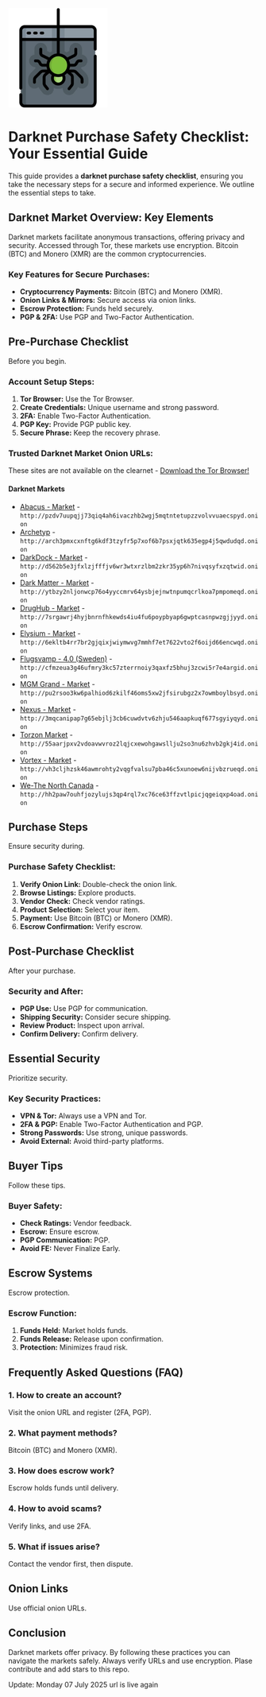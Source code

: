 <img src="/asset/short.webp" width="200">

# Darknet Purchase Safety Checklist: Your Essential Guide

This guide provides a **darknet purchase safety checklist**, ensuring you take the necessary steps for a secure and informed experience.  We outline the essential steps to take.

## Darknet Market Overview: Key Elements

Darknet markets facilitate anonymous transactions, offering privacy and security. Accessed through Tor, these markets use encryption. Bitcoin (BTC) and Monero (XMR) are the common cryptocurrencies.

### Key Features for Secure Purchases:

*   **Cryptocurrency Payments:** Bitcoin (BTC) and Monero (XMR).
*   **Onion Links & Mirrors:** Secure access via onion links.
*   **Escrow Protection:**  Funds held securely.
*   **PGP & 2FA:**  Use PGP and Two-Factor Authentication.

## Pre-Purchase Checklist

Before you begin.

### Account Setup Steps:

1.  **Tor Browser:** Use the Tor Browser.
2.  **Create Credentials:** Unique username and strong password.
3.  **2FA:** Enable Two-Factor Authentication.
4.  **PGP Key:** Provide PGP public key.
5.  **Secure Phrase:**  Keep the recovery phrase.

### Trusted Darknet Market Onion URLs:
These sites are not available on the clearnet - [Download the Tor Browser!](https://www.torproject.org/download/)

#### Darknet Markets

*   [Abacus - Market](http://pzdv7uupqjj73qiq4ah6ivaczhb2wgj5mqtntetupzzvolvvuaecspyd.onion) - `http://pzdv7uupqjj73qiq4ah6ivaczhb2wgj5mqtntetupzzvolvvuaecspyd.onion`
*   [Archetyp](@archetyp) - `http://arch3pmxcxnftg6kdf3tzyfr5p7xof6b7psxjqtk635egp4j5qwdudqd.onion`
*   [DarkDock - Market](http://d562b5e3jfxlzjfffjv6wr3wtxrzlbm2zkr35yp6h7nivqsyfxzqtwid.onion) - `http://d562b5e3jfxlzjfffjv6wr3wtxrzlbm2zkr35yp6h7nivqsyfxzqtwid.onion`
*   [Dark Matter - Market](http://ytbzy2nljonwcp76o4yyccmrv64ysbjejnwtnpumqcrlkoa7pmpomeqd.onion) - `http://ytbzy2nljonwcp76o4yyccmrv64ysbjejnwtnpumqcrlkoa7pmpomeqd.onion`
*   [DrugHub - Market](http://7srgawrj4hyjbnrnfhkewds4iu4fu6poypbyap6gwptcasnpwzgjjyyd.onion) - `http://7srgawrj4hyjbnrnfhkewds4iu4fu6poypbyap6gwptcasnpwzgjjyyd.onion`
*   [Elysium - Market](http://6ekltb4rr7br2gjqixjwiymwvg7mmhf7et7622vto2f6oijd66encwqd.onion) - `http://6ekltb4rr7br2gjqixjwiymwvg7mmhf7et7622vto2f6oijd66encwqd.onion`
*   [Flugsvamp - 4.0 (Sweden)](http://cfmzeua3g46ufmry3kc57zterrnoiy3qaxfz5bhuj3zcwi5r7e4argid.onion) - `http://cfmzeua3g46ufmry3kc57zterrnoiy3qaxfz5bhuj3zcwi5r7e4argid.onion`
*   [MGM Grand - Market](http://pu2rsoo3kw6palhiod6zkilf46oms5xw2jfsirubgz2x7owmboylbsyd.onion) - `http://pu2rsoo3kw6palhiod6zkilf46oms5xw2jfsirubgz2x7owmboylbsyd.onion`
*   [Nexus - Market](http://3mqcanipap7g65ebjlj3cb6cuwdvtv6zhju546aapkuqf677sgyiyqyd.onion) - `http://3mqcanipap7g65ebjlj3cb6cuwdvtv6zhju546aapkuqf677sgyiyqyd.onion`
*   [Torzon Market](http://55aarjpxv2vdoavwvroz2lqjcxewohgawsllju2so3nu6zhvb2gkj4id.onion) - `http://55aarjpxv2vdoavwvroz2lqjcxewohgawsllju2so3nu6zhvb2gkj4id.onion`
*   [Vortex - Market](http://vh3cljhzsk46awmrohty2vqgfvalsu7pba46c5xunoew6nijvbzrueqd.onion) - `http://vh3cljhzsk46awmrohty2vqgfvalsu7pba46c5xunoew6nijvbzrueqd.onion`
*   [We-The North Canada](http://hh2paw7ouhfjozylujs3qp4rql7xc76ce63ffzvtlpicjqgeiqxp4oad.onion) - `http://hh2paw7ouhfjozylujs3qp4rql7xc76ce63ffzvtlpicjqgeiqxp4oad.onion`

## Purchase Steps

Ensure security during.

### Purchase Safety Checklist:

1.  **Verify Onion Link:** Double-check the onion link.
2.  **Browse Listings:** Explore products.
3.  **Vendor Check:** Check vendor ratings.
4.  **Product Selection:** Select your item.
5.  **Payment:** Use Bitcoin (BTC) or Monero (XMR).
6.  **Escrow Confirmation:**  Verify escrow.

## Post-Purchase Checklist

After your purchase.

###  Security and After:

*   **PGP Use:** Use PGP for communication.
*   **Shipping Security:** Consider secure shipping.
*   **Review Product:** Inspect upon arrival.
*   **Confirm Delivery:** Confirm delivery.

## Essential Security

Prioritize security.

### Key Security Practices:

*   **VPN & Tor:** Always use a VPN and Tor.
*   **2FA & PGP:** Enable Two-Factor Authentication and PGP.
*   **Strong Passwords:** Use strong, unique passwords.
*   **Avoid External:** Avoid third-party platforms.

## Buyer Tips

Follow these tips.

### Buyer Safety:

*   **Check Ratings:** Vendor feedback.
*   **Escrow:** Ensure escrow.
*   **PGP Communication:**  PGP.
*   **Avoid FE:**  Never Finalize Early.

## Escrow Systems

Escrow protection.

### Escrow Function:

1.  **Funds Held:** Market holds funds.
2.  **Funds Release:** Release upon confirmation.
3.  **Protection:** Minimizes fraud risk.

## Frequently Asked Questions (FAQ)

### 1. How to create an account?

Visit the onion URL and register (2FA, PGP).

### 2. What payment methods?

Bitcoin (BTC) and Monero (XMR).

### 3. How does escrow work?

Escrow holds funds until delivery.

### 4. How to avoid scams?

Verify links, and use 2FA.

### 5. What if issues arise?

Contact the vendor first, then dispute.

## Onion Links

Use official onion URLs.

## Conclusion

Darknet markets offer privacy. By following these practices you can navigate the markets safely. Always verify URLs and use encryption.
Plase contribute and add stars to this repo.



Update:  Monday 07 July 2025 url is live again